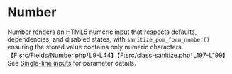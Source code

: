 # Number

Number renders an HTML5 numeric input that respects defaults, dependencies, and disabled states, with `sanitize_pom_form_number()` ensuring the stored value contains only numeric characters.【F:src/Fields/Number.php†L9-L44】【F:src/class-sanitize.php†L197-L199】 See [Single-line inputs](../fields.md#single-line-inputs) for parameter details.
